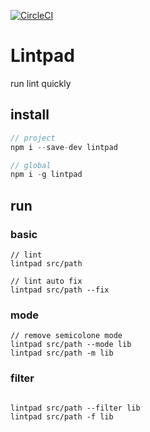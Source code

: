 [![CircleCI](https://circleci.com/gh/sepalang/lintpad/tree/master.svg?style=shield)](https://circleci.com/gh/sepalang/lintpad/tree/master)

# Lintpad
run lint quickly

## install
```js
// project
npm i --save-dev lintpad

// global
npm i -g lintpad
```

## run
### basic
```
// lint
lintpad src/path

// lint auto fix
lintpad src/path --fix
```

### mode
```
// remove semicolone mode
lintpad src/path --mode lib
lintpad src/path -m lib
```

### filter
```

lintpad src/path --filter lib
lintpad src/path -f lib
```
